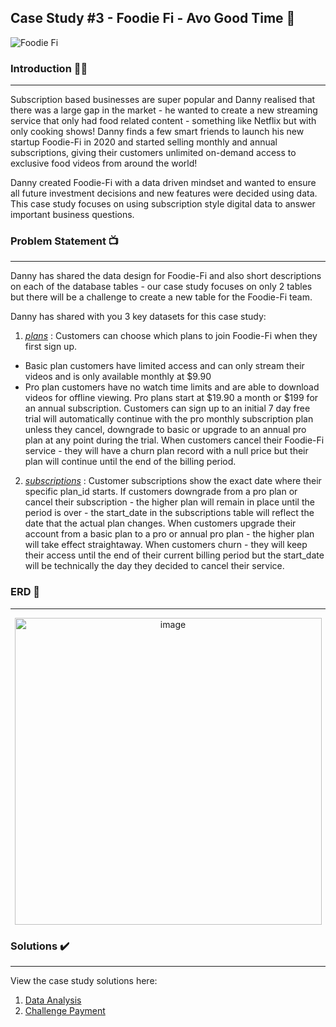 ## Case Study #3 - Foodie Fi - Avo Good Time 🥑	

![Foodie Fi](https://github.com/Minautee/8-Week-SQL-Practice/assets/68679965/c0e9a4a7-dfcf-4a65-9b89-3950335c302e)

### **Introduction** 🧑‍🍳
<hr>
Subscription based businesses are super popular and Danny realised that there was a large gap in the market - he wanted to create a new streaming service that only had food related content - something like Netflix but with only cooking shows!
Danny finds a few smart friends to launch his new startup Foodie-Fi in 2020 and started selling monthly and annual subscriptions, giving their customers unlimited on-demand access to exclusive food videos from around the world!

Danny created Foodie-Fi with a data driven mindset and wanted to ensure all future investment decisions and new features were decided using data. This case study focuses on using subscription style digital data to answer important business questions.

### **Problem Statement** 📺
<hr>
Danny has shared the data design for Foodie-Fi and also short descriptions on each of the database tables - our case study focuses on only 2 tables but there will be a challenge to create a new table for the Foodie-Fi team.

Danny has shared with you 3 key datasets for this case study:

1. *[plans](https://github.com/Minautee/8-Week-SQL-Practice/blob/4bba593d131be1294a162e91382e8cea4d681d29/Danny's%20Diner%20/Schema.sql)* : Customers can choose which plans to join Foodie-Fi when they first sign up.
* Basic plan customers have limited access and can only stream their videos and is only available monthly at $9.90
* Pro plan customers have no watch time limits and are able to download videos for offline viewing. Pro plans start at $19.90 a month or $199 for an annual subscription.
Customers can sign up to an initial 7 day free trial will automatically continue with the pro monthly subscription plan unless they cancel, downgrade to basic or upgrade to an annual pro plan at any point during the trial.
When customers cancel their Foodie-Fi service - they will have a churn plan record with a null price but their plan will continue until the end of the billing period.
2. *[subscriptions](https://github.com/Minautee/8-Week-SQL-Practice/blob/4bba593d131be1294a162e91382e8cea4d681d29/Danny's%20Diner%20/Schema.sql)* : Customer subscriptions show the exact date where their specific plan_id starts. If customers downgrade from a pro plan or cancel their subscription - the higher plan will remain in place until the period is over - the start_date in the subscriptions table will reflect the date that the actual plan changes. When customers upgrade their account from a basic plan to a pro or annual pro plan - the higher plan will take effect straightaway. When customers churn - they will keep their access until the end of their current billing period but the start_date will be technically the day they decided to cancel their service.

### **ERD** 🔀
<hr> 
<p align="center">
<img width="491" alt="image" src="https://github.com/Minautee/8-Week-SQL-Practice/assets/68679965/ce34b3f0-5703-4450-9d58-56bcee39b68f">

### **Solutions** ✔️
<hr>

View the case study solutions here:
1. [Data Analysis](https://github.com/Minautee/8-Week-SQL-Practice/blob/b7e49389608dee1815e2432cdf2f4092950e7882/Foodie%20Fi%20-%20Avo%20Good%20Time%20/Data%20Analysis.md)
2. [Challenge Payment](https://github.com/Minautee/8-Week-SQL-Practice/blob/b7e49389608dee1815e2432cdf2f4092950e7882/Foodie%20Fi%20-%20Avo%20Good%20Time%20/Challenge%20Payment.md)
